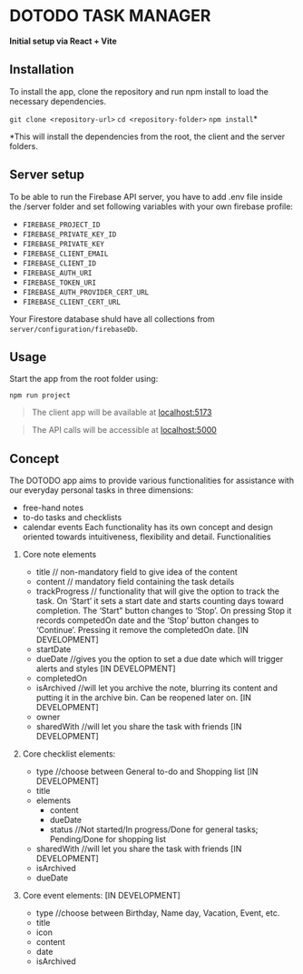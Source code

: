 # DOTODO TASK MANAGER

**Initial setup via React + Vite**

## Installation
To install the app, clone the repository and run npm install to load the necessary dependencies.

`git clone <repository-url>`
`cd <repository-folder>`
`npm install`*

*This will install the dependencies from the root, the client and the server folders. 

## Server setup
To be able to run the Firebase API server, you have to add .env file inside the /server folder and set following variables with your own firebase profile: 
- `FIREBASE_PROJECT_ID`
- `FIREBASE_PRIVATE_KEY_ID`
- `FIREBASE_PRIVATE_KEY`
- `FIREBASE_CLIENT_EMAIL`
- `FIREBASE_CLIENT_ID`
- `FIREBASE_AUTH_URI`
- `FIREBASE_TOKEN_URI`
- `FIREBASE_AUTH_PROVIDER_CERT_URL`
- `FIREBASE_CLIENT_CERT_URL`

Your Firestore database shuld have all collections from `server/configuration/firebaseDb`.

## Usage
Start the app from the root folder using:

`npm run project` 

> The client app will be available at [localhost:5173](http://localhost:5173/)

> The API calls will be accessible at [localhost:5000](http://localhost:5000/)

## Concept

The DOTODO app aims to provide various functionalities for assistance with our everyday personal tasks in three dimensions: 
-	free-hand notes 
-	to-do tasks and checklists
-	calendar events
Each functionality has its own concept and design oriented towards intuitiveness, flexibility and detail. 
Functionalities
1. Core note elements
   - title              // non-mandatory field to give idea of the content
   - content            // mandatory field containing the task details
   - trackProgress      // functionality that will give the option to track the task. On ‘Start’ it sets a start date and starts counting days toward completion. The ‘Start” button changes to ‘Stop’. On pressing Stop it records competedOn date and the ‘Stop’ button changes to ‘Continue’. Pressing it remove the completedOn date. [IN DEVELOPMENT]
   - startDate
   - dueDate            //gives you the option to set a due date which will trigger alerts and styles [IN DEVELOPMENT]
   - completedOn
   - isArchived         //will let you archive the note, blurring its content and putting it in the archive bin. Can be reopened later on. [IN DEVELOPMENT]
   - owner
   - sharedWith         //will let you share the task with friends [IN DEVELOPMENT]

2. Core checklist elements:
   - type                //choose between General to-do and Shopping list [IN DEVELOPMENT]
   - title
   - elements
      - content
      - dueDate
      - status           //Not started/In progress/Done for general tasks; Pending/Done for shopping list
   - sharedWith          //will let you share the task with friends [IN DEVELOPMENT]
   - isArchived
   - dueDate

3. Core event elements:  [IN DEVELOPMENT]
   - type                //choose between Birthday, Name day, Vacation, Event, etc.
   - title
   - icon
   - content
   - date
   - isArchived
